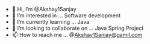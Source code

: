 - 👋 Hi, I’m @Akshay1Sanjay
- 👀 I’m interested in ... Software development
- 🌱 I’m currently learning ... Java 
- 💞️ I’m looking to collaborate on ... Java Spring Project
- 📫 How to reach me ... @Akshay1Sanjay@gamil.com

<!---
Akshay1Sanjay/Akshay1Sanjay is a ✨ special ✨ repository because its `README.md` (this file) appears on your GitHub profile.
You can click the Preview link to take a look at your changes.
--->
